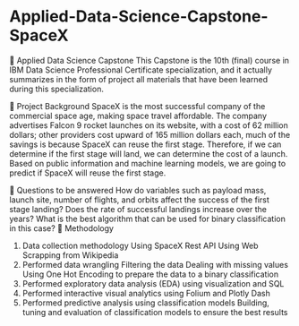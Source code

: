 # Applied-Data-Science-Capstone-SpaceX
🚀 Applied Data Science Capstone
This Capstone is the 10th (final) course in IBM Data Science Professional Certificate specialization, and it actually summarizes in the form of project all materials that have been learned during this specialization.

📄 Project Background
SpaceX is the most successful company of the commercial space age, making space travel affordable. The company advertises Falcon 9 rocket launches on its website, with a cost of 62 million dollars; other providers cost upward of 165 million dollars each, much of the savings is because SpaceX can reuse the first stage. Therefore, if we can determine if the first stage will land, we can determine the cost of a launch. Based on public information and machine learning models, we are going to predict if SpaceX will reuse the first stage.

📄 Questions to be answered
How do variables such as payload mass, launch site, number of flights, and orbits affect the success of the first stage landing?
Does the rate of successful landings increase over the years?
What is the best algorithm that can be used for binary classification in this case?
📄 Methodology
1. Data collection methodology
Using SpaceX Rest API
Using Web Scrapping from Wikipedia
2. Performed data wrangling
Filtering the data
Dealing with missing values
Using One Hot Encoding to prepare the data to a binary classification
3. Performed exploratory data analysis (EDA) using visualization and SQL
4. Performed interactive visual analytics using Folium and Plotly Dash
5. Performed predictive analysis using classification models
Building, tuning and evaluation of classification models to ensure the best results
